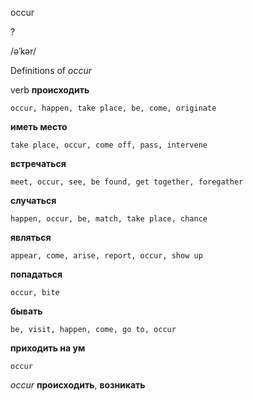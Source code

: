 occur

?

/əˈkər/

Definitions of _occur_

verb
**происходить**

    occur, happen, take place, be, come, originate
**иметь место**

    take place, occur, come off, pass, intervene
**встречаться**

    meet, occur, see, be found, get together, foregather
**случаться**

    happen, occur, be, match, take place, chance
**являться**

    appear, come, arise, report, occur, show up
**попадаться**

    occur, bite
**бывать**

    be, visit, happen, come, go to, occur
**приходить на ум**

    occur

_occur_
**происходить**, **возникать**